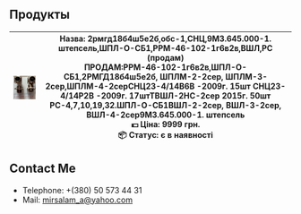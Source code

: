 ## Продукты

| ![Продукт 1](res/images/2РМГД.jpg) | **Назва:** 2рмгд18б4ш5е2б,обс-1,СНЦ,9М3.645.000-1. штепсель,ШПЛ-О-СБ1,РРМ-46-102-1г6в2в,ВШЛ,РС  (продам) <br> ПРОДАМ:РРМ-46-102-1г6в2в,ШПЛ-О-СБ1,2РМГД18б4ш5е2б, ШПЛМ-2-2сер, ШПЛМ-3-2сер,ШПЛМ-4-2серСНЦ23-4/14В6В -2009г. 15шт СНЦ23-4/14Р2В -2009г. 17штТВШЛ-2НС-2сер 2015г. 50шт РС-4,7,10,19,32.ШПЛ-О-СБ1ВШЛ-2-2сер, ВШЛ-3-2сер, ВШЛ-4-2сер9М3.645.000-1. штепсель <br> 💵 **Ціна:**  9999 грн. <br> 📦 **Cтатус:** є в наявності |
|----------------------------------------------|-----------------------------------------------------------------------------------------------------------------------------------------|

<!--

-->

## Contact Me
- Telephone: +(380) 50 573 44 31
- Mail: mirsalam_a@yahoo.com
